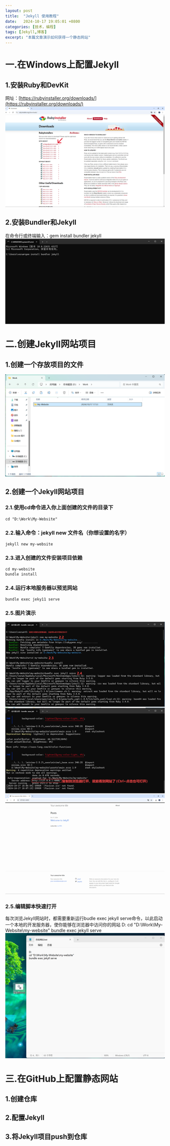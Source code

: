 ```yaml
---
layout: post
title:  "Jekyll 使用教程"
date:   2024-10-17 19:05:01 +0800
categories: [技术，编程]
tags: [Jekyll,博客]
excerpt: "本篇文章演示如何获得一个静态网站"
---
```

# 一.在Windows上配置Jekyll
## 1.安装Ruby和DevKit
网址：[https://rubyinstaller.org/downloads/](https://rubyinstaller.org/downloads/)
![](\images\Jekyll-images\jekyll.1.png)
## 2.安装Bundler和Jekyll
在命令行或终端输入：gem install bundler jekyll
![](\images\Jekyll-images\jekyll.2.png)
# 二.创建Jekyll网站项目
## 1.创建一个存放项目的文件
![](\images\Jekyll-images\jekyll.3.png)
## 2.创建一个Jekyll网站项目
### 2.1.使用cd命令进入你上面创建的文件的目录下
	cd "D:\Work\My-Website"
### 2.2.输入命令：jekyll new 文件名（你想设置的名字）
	jekyll new my-website
### 2.3.进入创建的文件安装项目依赖
	cd my-website
	bundle install
### 2.4.运行本地服务器以预览网站
	bundle exec jeky11 serve
### 2.5.图片演示
![](\images\Jekyll-images\jekyll.4.png)
![](\images\Jekyll-images\jekyll.5.png)
![](\images\Jekyll-images\jekyll.6.png)
### 2.5.编辑脚本快速打开
每次浏览Jekyll网站时，都需要重新运行budle exec jekyll serve命令，以此启动一个本地的开发服务器，使你能够在浏览器中访问你的网站
	D:
	cd "D:\Work\My-Website\my-website"
	bundle exec jekyll serve
![](\images\Jekyll-images\jekyll.7.png)
# 三.在GitHub上配置静态网站
## 1.创建仓库
## 2.配置Jekyll
## 3.将Jekyll项目push到仓库

